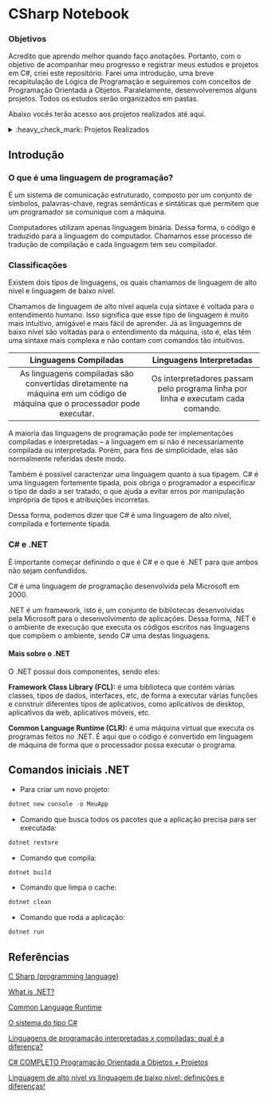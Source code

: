 # CSharp Notebook

### Objetivos
Acredito que aprendo melhor quando faço anotações. Portanto, com o objetivo de acompanhar meu progresso e registrar meus estudos e projetos em C#, criei este repositório. Farei uma introdução, uma breve recapitulação de Lógica de Programação e seguiremos com conceitos de Programação Orientada a Objetos. Paralelamente, desenvolveremos alguns projetos. Todos os estudos serão organizados em pastas.

Abaixo vocês terão acesso aos projetos realizados até aqui.

<details>
  <summary>:heavy_check_mark: Projetos Realizados</summary>
</details>

## Introdução

### O que é uma linguagem de programação?
É um sistema de comunicação estruturado, composto por um conjunto de símbolos, palavras-chave, regras semânticas e sintáticas que permitem que um programador se comunique com a máquina.

Computadores utilizam apenas linguagem binária. Dessa forma, o código é traduzido para a linguagem do computador. Chamamos esse processo de tradução de compilação e cada linguagem tem seu compilador.

### Classificações

Existem dois tipos de linguagens, os quais chamamos de linguagem de alto nível e linguagem de baixo nível.

Chamamos de linguagem de alto nível aquela cuja sintaxe é voltada para o entendimento humano. Isso significa que esse tipo de linguagem é muito mais intuitivo, amigável e mais fácil de aprender. Já as linguagemns de baixo nível são voltadas para o entendimento da máquina, isto é, elas têm uma sintaxe mais complexa e não contam com comandos tão intuitivos.

|                    Linguagens Compiladas                     |                   Linguagens Interpretadas                   |
| :----------------------------------------------------------: | :----------------------------------------------------------: |
| As linguagens compiladas são convertidas diretamente na máquina em um código de máquina que o processador pode executar. | Os interpretadores passam pelo programa linha por linha e executam cada comando. |

A maioria das linguagens de programação pode ter implementações compiladas e interpretadas – a linguagem em si não é necessariamente compilada ou interpretada. Porém, para fins de simplicidade, elas são normalmente referidas deste modo.

Também é possível caracterizar uma linguagem quanto à sua tipagem. C# é uma linguagem fortemente tipada, pois obriga o programador a especificar o tipo de dado a ser tratado, o que ajuda a evitar erros por manipulação imprópria de tipos e atribuições incorretas.

Dessa forma, podemos dizer que C# é uma linguagem de alto nível, compilada e fortemente tipada.

### C# e .NET
É importante começar definindo o que é C# e o que é .NET para que ambos não sejam confundidos.

C# é uma linguagem de programação desenvolvida pela Microsoft em 2000.

.NET é um framework, isto é, um conjunto de bibliotecas desenvolvidas pela Microsoft para o desenvolvimento de aplicações. Dessa forma, .NET é o ambiente de execução que executa os códigos escritos nas linguagens que compõem o ambiente, sendo C# uma destas linguagens.

#### Mais sobre o .NET
O .NET possui dois componentes, sendo eles:

**Framework Class Library (FCL):** é uma biblioteca que contém várias classes, tipos de dados, interfaces, etc, de forma a executar várias funções e construir diferentes tipos de aplicativos, como aplicativos de desktop, aplicativos da web, aplicativos móveis, etc.

**Common Language Runtime (CLR):** é uma máquina virtual que executa os programas feitos no .NET. É aqui que o código é convertido em linguagem de máquina de forma que o processador possa executar o programa.

## Comandos iniciais .NET

- Para criar um novo projeto:

```powershell
dotnet new console -o MeuApp
```

- Comando que busca todos os pacotes que a aplicação precisa para ser executada:

```powershell
dotnet restore
```

- Comando que compila:

```powershell
dotnet build
```

- Comando que limpa o cache:

```powershell
dotnet clean
```

- Comando que roda a aplicação:

```powershell
dotnet run
```

## Referências

[C Sharp (programming language)](https://en.wikipedia.org/wiki/C_Sharp_(programming_language))

[What is .NET?](https://dotnet.microsoft.com/en-us/learn/dotnet/what-is-dotnet)

[Common Language Runtime](https://en.wikipedia.org/wiki/Common_Language_Runtime)

[O sistema do tipo C#](https://docs.microsoft.com/pt-br/dotnet/csharp/fundamentals/types/)

[Linguagens de programação interpretadas x compiladas: qual é a diferença?](https://www.freecodecamp.org/portuguese/news/linguagens-de-programacao-interpretadas-x-compiladas-qual-e-a-diferenca/)

[C# COMPLETO Programação Orientada a Objetos + Projetos](https://www.udemy.com/course/programacao-orientada-a-objetos-csharp/)

[Linguagem de alto nível vs linguagem de baixo nível: definições e diferenças!](https://blog.betrybe.com/linguagem-de-programacao/linguagem-alto-e-baixo-nivel/)
